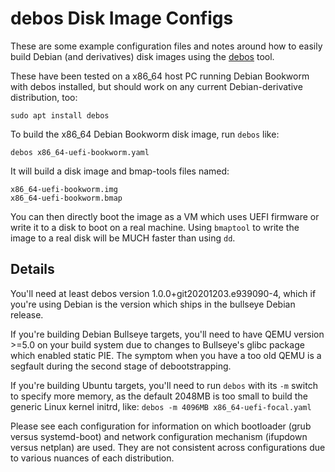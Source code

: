 debos Disk Image Configs
========================

These are some example configuration files and notes around how to easily build
Debian (and derivatives) disk images using the
[debos](https://github.com/go-debos/debos) tool.

These have been tested on a x86_64 host PC running Debian Bookworm with debos
installed, but should work on any current Debian-derivative distribution, too:

```
sudo apt install debos
```

To build the x86_64 Debian Bookworm disk image, run `debos` like:

```
debos x86_64-uefi-bookworm.yaml
```

It will build a disk image and bmap-tools files named:

```
x86_64-uefi-bookworm.img
x86_64-uefi-bookworm.bmap
```

You can then directly boot the image as a VM which uses UEFI firmware or write
it to a disk to boot on a real machine.  Using `bmaptool` to write the image to
a real disk will be MUCH faster than using `dd`.


## Details

You'll need at least debos version 1.0.0+git20201203.e939090-4, which if you're
using Debian is the version which ships in the bullseye Debian release.

If you're building Debian Bullseye targets, you'll need to have QEMU version
&gt;=5.0 on your build system due to changes to Bullseye's glibc package which
enabled static PIE.  The symptom when you have a too old QEMU is a segfault
during the second stage of debootstrapping.

If you're building Ubuntu targets, you'll need to run `debos` with its `-m`
switch to specify more memory, as the default 2048MB is too small to build the
generic Linux kernel initrd, like: `debos -m 4096MB x86_64-uefi-focal.yaml`

Please see each configuration for information on which bootloader (grub versus
systemd-boot) and network configuration mechanism (ifupdown versus netplan) are
used.  They are not consistent across configurations due to various nuances of
each distribution.
